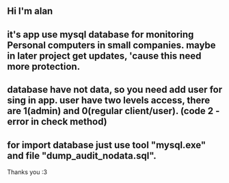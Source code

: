 Hi I'm alan
---------------------------------
it's app use mysql database for monitoring Personal computers in small companies.
maybe in later project get updates, 'cause this need more protection.
---------------------------------------------------
database have not data, so you need add user for sing in app.
user have two levels access, there are 1(admin) and 0(regular client/user). (code 2 - error in check method)
---------------------------------------------------
for import database just use tool "mysql.exe" and file "dump_audit_nodata.sql".
----------------------------------------------------

Thanks you :3
